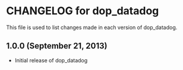# CHANGELOG for dop_datadog

This file is used to list changes made in each version of dop_datadog.

## 1.0.0  (September 21, 2013)

* Initial release of dop_datadog